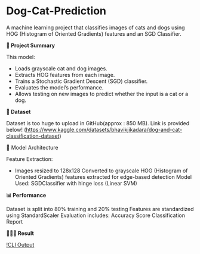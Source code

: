 # Dog-Cat-Prediction

A machine learning project that classifies images of cats and dogs using HOG (Histogram of Oriented Gradients) features and an SGD Classifier.

**📌 Project Summary**

This model:

- Loads grayscale cat and dog images.
- Extracts HOG features from each image.
- Trains a Stochastic Gradient Descent (SGD) classifier.
- Evaluates the model’s performance.
- Allows testing on new images to predict whether the input is a cat or a dog.

  
**📁 Dataset**

Dataset is too huge to upload in GitHub(approx : 850 MB). Link is provided below! (https://www.kaggle.com/datasets/bhavikjikadara/dog-and-cat-classification-dataset)

🧠 Model Architecture

Feature Extraction:

- Images resized to 128x128
Converted to grayscale
HOG (Histogram of Oriented Gradients) features extracted for edge-based detection
Model Used:
SGDClassifier with hinge loss (Linear SVM)

**📊 Performance**

Dataset is split into 80% training and 20% testing
Features are standardized using StandardScaler
Evaluation includes:
Accuracy Score
Classification Report

**👨🏻‍💻 Result**

[!CLI Output](https://github.com/SURESHYASHAS1810/Dog-Cat-Prediction-/blob/main/assets/dogcatop.png)
